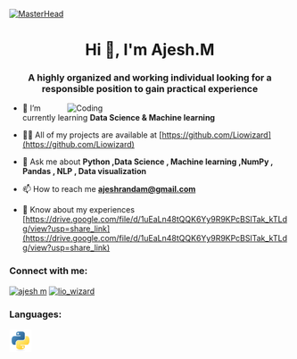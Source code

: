 [![MasterHead](https://storage.googleapis.com/gweb-cloudblog-publish/original_images/DataAnalytics.gif)](https://rishavchanda.io)
<h1 align="center">Hi 👋, I'm Ajesh.M</h1>
<h3 align="center">A highly organized and working individual looking for a responsible position to gain practical experience</h3>
<img align="right" alt="Coding" width="400" src="https://i.pinimg.com/originals/fc/71/63/fc71635c7f1b09ed30413f59bb749582.gif">


- 🌱 I’m currently learning **Data Science & Machine learning**

- 👨‍💻 All of my projects are available at [https://github.com/Liowizard](https://github.com/Liowizard)

- 💬 Ask me about **Python ,Data Science , Machine learning ,NumPy , Pandas , NLP , Data visualization**

- 📫 How to reach me **ajeshrandam@gmail.com**

- 📄 Know about my experiences [https://drive.google.com/file/d/1uEaLn48tQQK6Yy9R9KPcBSlTak_kTLdg/view?usp=share_link](https://drive.google.com/file/d/1uEaLn48tQQK6Yy9R9KPcBSlTak_kTLdg/view?usp=share_link)

<h3 align="left">Connect with me:</h3>
<p align="left">
<a href="https://linkedin.com/in/ajesh m" target="blank"><img align="center" src="https://raw.githubusercontent.com/rahuldkjain/github-profile-readme-generator/master/src/images/icons/Social/linked-in-alt.svg" alt="ajesh m" height="30" width="40" /></a>
<a href="https://instagram.com/lio_wizard" target="blank"><img align="center" src="https://raw.githubusercontent.com/rahuldkjain/github-profile-readme-generator/master/src/images/icons/Social/instagram.svg" alt="lio_wizard" height="30" width="40" /></a>
</p>

<h3 align="left">Languages:</h3>
</a> <a href="https://www.python.org" target="_blank" rel="noreferrer"> <img src="https://raw.githubusercontent.com/devicons/devicon/master/icons/python/python-original.svg" alt="python" width="40" height="40"/> </a> </p>
